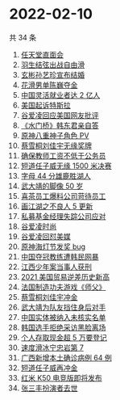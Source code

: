 # 2022-02-10

共 34 条

<!-- BEGIN ZHIHUSEARCH -->
<!-- 最后更新时间 Thu Feb 10 2022 21:13:48 GMT+0800 (China Standard Time) -->
1. [任天堂直面会](https://www.zhihu.com/search?q=任天堂)
1. [羽生结弦出战自由滑](https://www.zhihu.com/search?q=花样滑冰)
1. [玄彬孙艺珍宣布结婚](https://www.zhihu.com/search?q=玄彬孙艺珍)
1. [花滑男单陈巍夺金](https://www.zhihu.com/search?q=花样滑冰)
1. [中国灵活就业者达 2 亿人](https://www.zhihu.com/search?q=灵活就业者)
1. [美国起诉特斯拉](https://www.zhihu.com/search?q=美国起诉特斯拉)
1. [谷爱凌回应美国网友批评](https://www.zhihu.com/search?q=谷爱凌回应)
1. [《水门桥》韩东君亲自答](https://www.zhihu.com/search?q=水门桥)
1. [原神八重神子角色 PV](https://www.zhihu.com/search?q=原神)
1. [蔡雪桐刘佳宇无缘奖牌](https://www.zhihu.com/search?q=单板滑雪)
1. [确保教师工资不低于公务员](https://www.zhihu.com/search?q=确保教师工资不低于公务员)
1. [短道任子威无缘 1500 米决赛](https://www.zhihu.com/search?q=短道速滑)
1. [字母 44 分雄鹿胜湖人](https://www.zhihu.com/search?q=湖人)
1. [武大靖的脚像 50 岁](https://www.zhihu.com/search?q=武大靖)
1. [喜茶员工爆料公司苛待员工](https://www.zhihu.com/search?q=喜茶员工爆料)
1. [画江湖之不良人 5 更新](https://www.zhihu.com/search?q=画江湖)
1. [私募基金经理失踪公司应对](https://www.zhihu.com/search?q=私募基金经理失踪)
1. [谷爱凌时尚](https://www.zhihu.com/search?q=谷爱凌时尚)
1. [谷爱凌回怼美媒](https://www.zhihu.com/search?q=谷爱凌回怼美媒)
1. [原神海灯节发奖 bug](https://www.zhihu.com/search?q=原神)
1. [中国夺冠教练遭韩民网暴](https://www.zhihu.com/search?q=中国教练遭韩民网暴)
1. [江西少年案当事人获刑](https://www.zhihu.com/search?q=江西少年案)
1. [2021 美国贸易逆差历史新高](https://www.zhihu.com/search?q=美国贸易逆差)
1. [法国制造功夫游戏《师父》](https://www.zhihu.com/search?q=师父游戏)
1. [蔡雪桐刘佳宇冲金](https://www.zhihu.com/search?q=单板滑雪)
1. [武大靖为队友挡住身后对手](https://www.zhihu.com/search?q=武大靖)
1. [中国实体被纳入未核实名单](https://www.zhihu.com/search?q=美商务部)
1. [韩国选手拒绝采访黑脸离场](https://www.zhihu.com/search?q=韩国选手拒绝采访黑脸离场)
1. [个人存取现金超 5 万要登记](https://www.zhihu.com/search?q=个人存取)
1. [速度滑冰宁忠岩第 7](https://www.zhihu.com/search?q=速度滑冰)
1. [广西新增本土确诊病例 64 例](https://www.zhihu.com/search?q=广西疫情)
1. [短道任子威再冲金](https://www.zhihu.com/search?q=短道速滑)
1. [红米 K50 电竞版即将发布](https://www.zhihu.com/search?q=红米发布)
1. [张三丰扮演者去世](https://www.zhihu.com/search?q=张三丰扮演者)
<!-- END ZHIHUSEARCH -->
